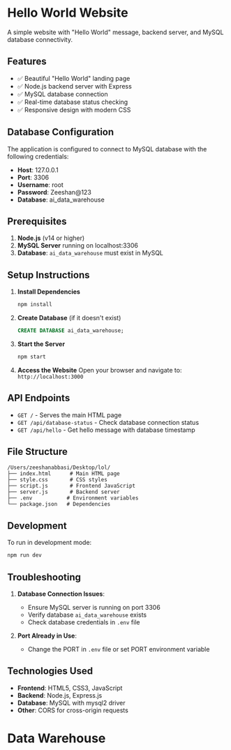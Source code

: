 # Hello World Website

A simple website with "Hello World" message, backend server, and MySQL database connectivity.

## Features

- ✅ Beautiful "Hello World" landing page
- ✅ Node.js backend server with Express
- ✅ MySQL database connection
- ✅ Real-time database status checking
- ✅ Responsive design with modern CSS

## Database Configuration

The application is configured to connect to MySQL database with the following credentials:

- **Host**: 127.0.0.1
- **Port**: 3306
- **Username**: root
- **Password**: Zeeshan@123
- **Database**: ai_data_warehouse

## Prerequisites

1. **Node.js** (v14 or higher)
2. **MySQL Server** running on localhost:3306
3. **Database**: `ai_data_warehouse` must exist in MySQL

## Setup Instructions

1. **Install Dependencies**
   ```bash
   npm install
   ```

2. **Create Database** (if it doesn't exist)
   ```sql
   CREATE DATABASE ai_data_warehouse;
   ```

3. **Start the Server**
   ```bash
   npm start
   ```

4. **Access the Website**
   Open your browser and navigate to: `http://localhost:3000`

## API Endpoints

- `GET /` - Serves the main HTML page
- `GET /api/database-status` - Check database connection status
- `GET /api/hello` - Get hello message with database timestamp

## File Structure

```
/Users/zeeshanabbasi/Desktop/lol/
├── index.html      # Main HTML page
├── style.css       # CSS styles
├── script.js       # Frontend JavaScript
├── server.js       # Backend server
├── .env           # Environment variables
└── package.json   # Dependencies
```

## Development

To run in development mode:
```bash
npm run dev
```

## Troubleshooting

1. **Database Connection Issues**:
   - Ensure MySQL server is running on port 3306
   - Verify database `ai_data_warehouse` exists
   - Check database credentials in `.env` file

2. **Port Already in Use**:
   - Change the PORT in `.env` file or set PORT environment variable

## Technologies Used

- **Frontend**: HTML5, CSS3, JavaScript
- **Backend**: Node.js, Express.js
- **Database**: MySQL with mysql2 driver
- **Other**: CORS for cross-origin requests
# Data Warehouse
